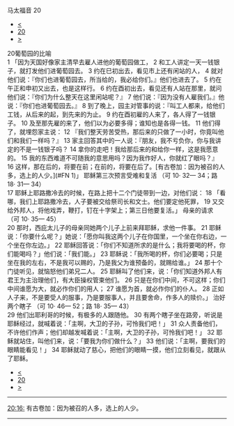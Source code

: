 ﻿





 马太福音 20




* [<](bible/MAT19.md)
* [20](bible/MAT.md)
* [>](bible/MAT21.md)



 
20葡萄园的比喻  
1 「因为天国好像家主清早去雇人进他的葡萄园做工， 
2 和工人讲定一天一钱银子，就打发他们进葡萄园去。 
3 约在巳初出去，看见市上还有闲站的人， 
4 就对他们说：『你们也进葡萄园去，所当给的，我必给你们。』他们也进去了。 
5 约在午正和申初又出去，也是这样行。 
6 约在酉初出去，看见还有人站在那里，就问他们说：『你们为什么整天在这里闲站呢？』 
7 他们说：『因为没有人雇我们。』他说：『你们也进葡萄园去。』 
8 到了晚上，园主对管事的说：『叫工人都来，给他们工钱，从后来的起，到先来的为止。 
9 约在酉初雇的人来了，各人得了一钱银子。 
10 及至那先雇的来了，他们以为必要多得；谁知也是各得一钱。 
11 他们得了，就埋怨家主说： 
12 『我们整天劳苦受热，那后来的只做了一小时，你竟叫他们和我们一样吗？』 
13 家主回答其中的一人说：『朋友，我不亏负你，你与我讲定的不是一钱银子吗？ 
14 拿你的走吧！我给那后来的和给你一样，这是我愿意的。 
15 我的东西难道不可随我的意思用吗？因为我作好人，你就红了眼吗？』 
16 这样，那在后的，将要在前；在前的，将要在后了。[有古卷加：因为被召的人多，选上的人少。](#FN
1)」 耶稣第三次预言受难和复活 （可
10·
32—
34；路
18·
31—
34）  
17 耶稣上耶路撒冷去的时候，在路上把十二个门徒带到一边，对他们说： 
18 「看哪，我们上耶路撒冷去，人子要被交给祭司长和文士。他们要定他死罪， 
19 又交给外邦人，将他戏弄，鞭打，钉在十字架上；第三日他要复活。」 母亲的请求 （可
10·
35—
45）  
20 那时，西庇太儿子的母亲同她两个儿子上前来拜耶稣，求他一件事。 
21 耶稣说：「你要什么呢？」她说：「愿你叫我这两个儿子在你国里，一个坐在你右边，一个坐在你左边。」 
22 耶稣回答说：「你们不知道所求的是什么；我将要喝的杯，你们能喝吗？」他们说：「我们能。」 
23 耶稣说：「我所喝的杯，你们必要喝；只是坐在我的左右，不是我可以赐的，乃是我父为谁预备的，就赐给谁。」 
24 那十个门徒听见，就恼怒他们弟兄二人。 
25 耶稣叫了他们来，说：「你们知道外邦人有君王为主治理他们，有大臣操权管束他们。 
26 只是在你们中间，不可这样；你们中间谁愿为大，就必作你们的用人； 
27 谁愿为首，就必作你们的仆人。 
28 正如人子来，不是要受人的服事，乃是要服事人，并且要舍命，作多人的赎价。」 治好两个瞎子 （可
10·
46—
52；路
18·
35—
43）  
29 他们出耶利哥的时候，有极多的人跟随他。 
30 有两个瞎子坐在路旁，听说是耶稣经过，就喊着说：「主啊，大卫的子孙，可怜我们吧！」 
31 众人责备他们，不许他们作声；他们却越发喊着说：「主啊，大卫的子孙，可怜我们吧！」 
32 耶稣就站住，叫他们来，说：「要我为你们做什么？」 
33 他们说：「主啊，要我们的眼睛能看见！」 
34 耶稣就动了慈心，把他们的眼睛一摸，他们立刻看见，就跟从了耶稣。 
* [<](bible/MAT19.md)
* [20](bible/MAT.md)
* [>](bible/MAT21.md)





---


[20:16:](#V16)
有古卷加：因为被召的人多，选上的人少。




---









